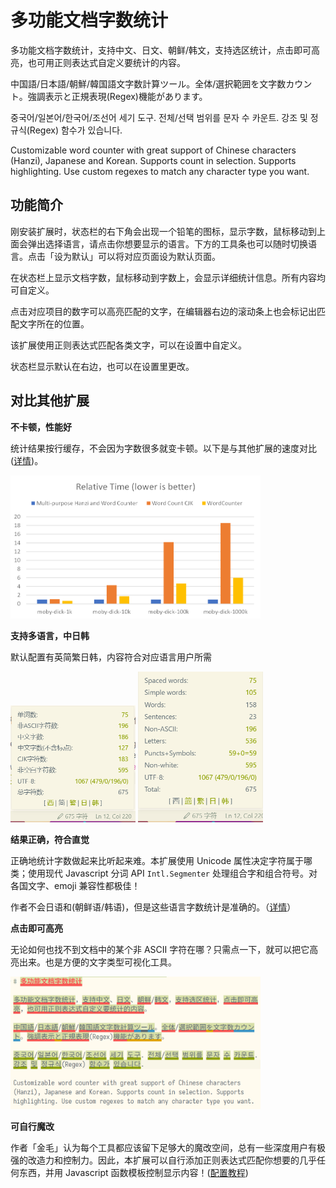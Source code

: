 # 多功能文档字数统计

多功能文档字数统计，支持中文、日文、朝鲜/韩文，支持选区统计，点击即可高亮，也可用正则表达式自定义要统计的内容。

中国語/日本語/朝鮮/韓国語文字数計算ツール。全体/選択範囲を文字数カウント。強調表示と正規表現(Regex)機能があります。

중국어/일본어/한국어/조선어 세기 도구. 전체/선택 범위를 문자 수 카운트. 강조 및 정규식(Regex) 함수가 있습니다.

Customizable word counter with great support of Chinese characters (Hanzi), Japanese and Korean. Supports count in selection. Supports highlighting. Use custom regexes to match any character type you want.

## 功能简介

刚安装扩展时，状态栏的右下角会出现一个铅笔的图标，显示字数，鼠标移动到上面会弹出选择语言，请点击你想要显示的语言。下方的工具条也可以随时切换语言。点击「设为默认」可以将对应页面设为默认页面。

在状态栏上显示文档字数，鼠标移动到字数上，会显示详细统计信息。所有内容均可自定义。

点击对应项目的数字可以高亮匹配的文字，在编辑器右边的滚动条上也会标记出匹配文字所在的位置。

该扩展使用正则表达式匹配各类文字，可以在设置中自定义。

状态栏显示默认在右边，也可以在设置里更改。

## 对比其他扩展

**不卡顿，性能好**

统计结果按行缓存，不会因为字数很多就变卡顿。以下是与其他扩展的速度对比([详情](comparison.md#性能对比))。

[<img alt="speed-comparison.png" src="images/speed-comparison.png" width="400px" />](comparison.md#性能对比)

**支持多语言，中日韩**

默认配置有英简繁日韩，内容符合对应语言用户所需

<img alt="中文界面" src="images/screenshot-tooltip.png" width="200px" />
<img alt="English" src="images/screenshot-tooltip-english.png" width="200px" />

**结果正确，符合直觉**

正确地统计字数做起来比听起来难。本扩展使用 Unicode 属性决定字符属于哪类；使用现代 Javascript 分词 API `Intl.Segmenter` 处理组合字和组合符号。对各国文字、emoji 兼容性都极佳！

作者不会日语和(朝鲜语/韩语)，但是这些语言字数统计是准确的。（[详情](comparison.md)）

**点击即可高亮**

无论如何也找不到文档中的某个非 ASCII 字符在哪？只需点一下，就可以把它高亮出来。也是方便的文字类型可视化工具。

<img alt="highlight" src="images/screenshot-highlight.png" width="400px" />

**可自行魔改**

作者「金毛」认为每个工具都应该留下足够大的魔改空间，总有一些深度用户有极强的改造力和控制力。因此，本扩展可以自行添加正则表达式匹配你想要的几乎任何东西，并用 Javascript 函数模板控制显示内容！([配置教程](config-guide.md))
